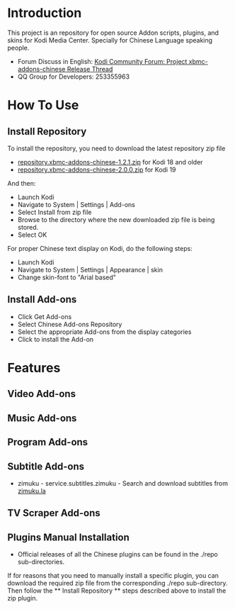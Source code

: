 # Introduction

This project is an repository for open source Addon scripts, plugins, and skins for Kodi Media Center. Specially for Chinese Language speaking people.

* Forum Discuss in English: [Kodi Community Forum: Project xbmc-addons-chinese Release Thread][1]
* QQ Group for Developers: 253355963

# How To Use

## Install Repository

To install the repository, you need to download the latest repository zip file
* [repository.xbmc-addons-chinese-1.2.1.zip][2] for Kodi 18 and older
* [repository.xbmc-addons-chinese-2.0.0.zip][3] for Kodi 19

And then:
* Launch Kodi
* Navigate to System | Settings | Add-ons
* Select Install from zip file
* Browse to the directory where the new downloaded zip file is being stored.
* Select OK

For proper Chinese text display on Kodi, do the following steps:
* Launch Kodi
* Navigate to System | Settings | Appearance | skin
* Change skin-font to "Arial based"

## Install Add-ons

* Click Get Add-ons
* Select Chinese Add-ons Repository
* Select the appropriate Add-ons from the display categories
* Click to install the Add-on

# Features

## Video Add-ons


## Music Add-ons


## Program Add-ons


## Subtitle Add-ons

* zimuku - service.subtitles.zimuku - Search and download subtitles from [zimuku.la](http://www.zimuku.la)

## TV Scraper Add-ons


## Plugins Manual Installation

* Official releases of all the Chinese plugins can be found in the ./repo sub-directories.

If for reasons that you need to manually install a specific plugin, you can download the required zip file from the corresponding ./repo sub-directory. Then follow the ** Install Repository ** steps described above to install the zip plugin. 

[1]: https://forum.kodi.tv/showthread.php?tid=64250
[2]: https://github.com/taxigps/xbmc-addons-chinese/raw/master/repo/repository.xbmc-addons-chinese/repository.xbmc-addons-chinese-1.2.1.zip
[3]: https://github.com/taxigps/xbmc-addons-chinese/raw/matrix/repo/repository.xbmc-addons-chinese/repository.xbmc-addons-chinese-2.0.0.zip


